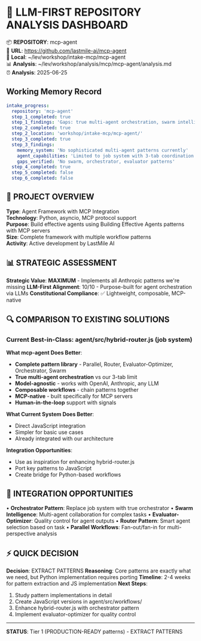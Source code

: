 # 🧠 LLM-FIRST REPOSITORY ANALYSIS DASHBOARD

📦 **REPOSITORY**: mcp-agent  
🔗 **URL**: https://github.com/lastmile-ai/mcp-agent  
📁 **Local**: ~/lev/workshop/intake-mcp/mcp-agent  
📊 **Analysis**: ~/lev/workshop/analysis/mcp/mcp-agent/analysis.md  
⏰ **Analysis**: 2025-06-25

## Working Memory Record

```yaml
intake_progress:
  repository: 'mcp-agent'
  step_1_completed: true
  step_1_findings: 'Gaps: true multi-agent orchestration, swarm intelligence, fault tolerance'
  step_2_completed: true
  step_2_location: 'workshop/intake-mcp/mcp-agent/'
  step_3_completed: true
  step_3_findings:
    memory_system: 'No sophisticated multi-agent patterns currently'
    agent_capabilities: 'Limited to job system with 3-tab coordination'
    gaps_verified: 'No swarm, orchestrator, evaluator patterns'
  step_4_completed: true
  step_5_completed: false
  step_6_completed: false
```

## 🎯 PROJECT OVERVIEW

**Type**: Agent Framework with MCP Integration  
**Technology**: Python, asyncio, MCP protocol support  
**Purpose**: Build effective agents using Building Effective Agents patterns with MCP servers  
**Size**: Complete framework with multiple workflow patterns  
**Activity**: Active development by LastMile AI

## 📊 STRATEGIC ASSESSMENT

**Strategic Value**: **MAXIMUM** - Implements all Anthropic patterns we're missing
**LLM-First Alignment**: 10/10 - Purpose-built for agent orchestration via LLMs
**Constitutional Compliance**: ✅ Lightweight, composable, MCP-native

## 🔍 COMPARISON TO EXISTING SOLUTIONS

### Current Best-in-Class: agent/src/hybrid-router.js (job system)

**What mcp-agent Does Better**:

- **Complete pattern library** - Parallel, Router, Evaluator-Optimizer, Orchestrator, Swarm
- **True multi-agent orchestration** vs our 3-tab limit
- **Model-agnostic** - works with OpenAI, Anthropic, any LLM
- **Composable workflows** - chain patterns together
- **MCP-native** - built specifically for MCP servers
- **Human-in-the-loop** support with signals

**What Current System Does Better**:

- Direct JavaScript integration
- Simpler for basic use cases
- Already integrated with our architecture

**Integration Opportunities**:

- Use as inspiration for enhancing hybrid-router.js
- Port key patterns to JavaScript
- Create bridge for Python-based workflows

## 🔗 INTEGRATION OPPORTUNITIES

• **Orchestrator Pattern**: Replace job system with true orchestrator
• **Swarm Intelligence**: Multi-agent collaboration for complex tasks
• **Evaluator-Optimizer**: Quality control for agent outputs
• **Router Pattern**: Smart agent selection based on task
• **Parallel Workflows**: Fan-out/fan-in for multi-perspective analysis

## ⚡ QUICK DECISION

**Decision**: EXTRACT PATTERNS
**Reasoning**: Core patterns are exactly what we need, but Python implementation requires porting
**Timeline**: 2-4 weeks for pattern extraction and JS implementation
**Next Steps**:

1. Study pattern implementations in detail
2. Create JavaScript versions in agent/src/workflows/
3. Enhance hybrid-router.js with orchestrator pattern
4. Implement evaluator-optimizer for quality control

---

**STATUS**: Tier 1 (PRODUCTION-READY patterns) - EXTRACT PATTERNS
